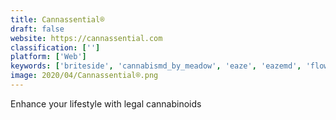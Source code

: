 ```yaml
---
title: Cannassential®
draft: false 
website: https://cannassential.com
classification: ['']
platform: ['Web']
keywords: ['briteside', 'cannabismd_by_meadow', 'eaze', 'eazemd', 'flow_kana', 'leaf', 'meadow_+_sidecar_deliveries', 'meadow_loyalty', 'meadow_platform', 'pax_era_pro™', 'weedly', 'yobuddy_app']
image: 2020/04/Cannassential®.png
---
```

Enhance your lifestyle with legal cannabinoids